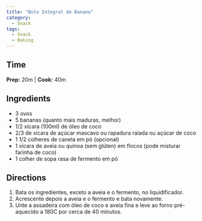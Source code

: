 ```yaml
---
title: "Bolo Integral de Banana"
category:
  - Snack
tags:
  - Snack
  - Baking
---
```


## Time
**Prep:** 20m | **Cook:** 40m

## Ingredients
* 3 ovos
* 5 bananas (quanto mais maduras, melhor)
* 1/2 xícara (100ml) de óleo de coco
* 2/3 de xícara de açúcar mascavo ou rapadura ralada ou açúcar de coco
* 1 1/2 colheres de canela em pó (opcional)
* 1 xícara de aveia ou quinoa (sem glúten) em flocos (pode misturar farinha de coco)
* 1 colher de sopa rasa de fermento em pó

## Directions
1. Bata os ingredientes, exceto a aveia e o fermento, no liquidificador.
2. Acrescente depois a aveia e o fermento e bata novamente.
3. Unte a assadeira com óleo de coco e aveia fina e leve ao forno pré-aquecido a 180C por cerca de 40 minutos.
